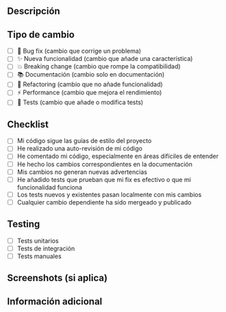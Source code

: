 ## Descripción
<!-- Describe los cambios realizados en este PR -->

## Tipo de cambio
<!-- Marca con [x] el tipo de cambio que aplica -->
- [ ] 🐛 Bug fix (cambio que corrige un problema)
- [ ] ✨ Nueva funcionalidad (cambio que añade una característica)
- [ ] 💥 Breaking change (cambio que rompe la compatibilidad)
- [ ] 📚 Documentación (cambio solo en documentación)
- [ ] 🔧 Refactoring (cambio que no añade funcionalidad)
- [ ] ⚡ Performance (cambio que mejora el rendimiento)
- [ ] 🧪 Tests (cambio que añade o modifica tests)

## Checklist
<!-- Marca con [x] los elementos completados -->
- [ ] Mi código sigue las guías de estilo del proyecto
- [ ] He realizado una auto-revisión de mi código
- [ ] He comentado mi código, especialmente en áreas difíciles de entender
- [ ] He hecho los cambios correspondientes en la documentación
- [ ] Mis cambios no generan nuevas advertencias
- [ ] He añadido tests que prueban que mi fix es efectivo o que mi funcionalidad funciona
- [ ] Los tests nuevos y existentes pasan localmente con mis cambios
- [ ] Cualquier cambio dependiente ha sido mergeado y publicado

## Testing
<!-- Describe las pruebas realizadas -->
- [ ] Tests unitarios
- [ ] Tests de integración
- [ ] Tests manuales

## Screenshots (si aplica)
<!-- Añade screenshots si el cambio afecta la UI -->

## Información adicional
<!-- Cualquier información adicional relevante -->
